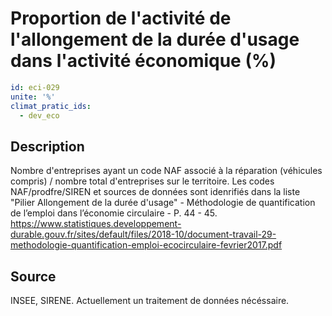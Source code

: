 # Proportion de l'activité de l'allongement de la durée d'usage dans l'activité économique (%)
```yaml
id: eci-029
unite: '%'
climat_pratic_ids:
  - dev_eco
```
## Description
Nombre d'entreprises ayant un code NAF associé à la réparation (véhicules compris) / nombre total d'entreprises sur le territoire. 
Les codes NAF/prodfre/SIREN et sources de données sont idenrifiés dans la liste "Pilier Allongement de la durée d'usage" - Méthodologie de quantification de l’emploi dans l’économie circulaire - P. 44 - 45. https://www.statistiques.developpement-durable.gouv.fr/sites/default/files/2018-10/document-travail-29-methodologie-quantification-emploi-ecocirculaire-fevrier2017.pdf 

## Source
INSEE, SIRENE. Actuellement un traitement de données nécéssaire.

